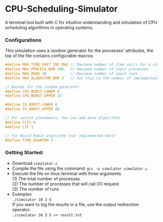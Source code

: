 # CPU-Scheduling-Simulator
A terminal tool built with C for intuitive understanding and simulation of CPU scheduling algorithms in operating systems.

### Configurations
This simulation uses a random generator for the processes' attributes, the top of the file contains configurable macros:
```c
#define MAX_TIME_UNIT INT_MAX // Maximum number of time units for a simulation run
#define MAX_PROCESS_NUM 100   // Maximum number of input processes
#define MAX_RUNS 10           // Maximum number of input runs
#define MAX_ALGORITHM_NUM 3   // Set this to the number of implemented algorithms that you will use

// Bounds for the random generator
#define CPU_BURST_LOWER 5
#define CPU_BURST_UPPER 15

#define IO_BURST_LOWER 0
#define IO_BURST_UPPER 20

// For switch statements. You can add more algorithms
#define FCFS 0
#define LIF 1

// For Round Robin algorithm (not implemented here)
#define TIME_QUANTUM 3
```

### Getting Started:
- Download `simulator.c`
- Compile the file using the command:
`gcc -o simulator simulator.c`
- Execute the file on linux terminal with three arguments<br>
(1) The total number of processes<br>
(2) The number of processes that will call I/O request<br>
(3) The number of runs<br>
- Examples<br>
`./simulator 10 3 5`<br>
If you want to log the results in a file, use the output redirection operator:<br>
`./simulator 10 3 5 >> result.txt`
<br>
